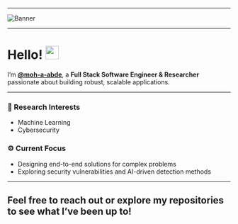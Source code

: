 
---

![Banner](https://media1.giphy.com/media/v1.Y2lkPTc5MGI3NjExcnFkMXQ1ZmIzMmd4dGh1dnFtZDY2dTRpMWZtZ3piaDc0MjA0eDZybCZlcD12MV9pbnRlcm5hbF9naWZfYnlfaWQmY3Q9Zw/9j5LELD2fSz2aYGGCe/giphy.gif)

---

# Hello! <img src="https://media.giphy.com/media/hvRJCLFzcasrR4ia7z/giphy.gif" width="30px">

I’m **[@moh-a-abde](https://github.com/moh-a-abde)**, a **Full Stack Software Engineer & Researcher** passionate about building robust, scalable applications.  

---

### 🔬 Research Interests
- Machine Learning  
- Cybersecurity  

### ⚙️ Current Focus
- Designing end-to-end solutions for complex problems  
- Exploring security vulnerabilities and AI-driven detection methods

---
Feel free to reach out or explore my repositories to see what I’ve been up to!
---

<!---
moh-a-abde/moh-a-abde is a ✨ special ✨ repository because its `README.md` (this file) appears on your GitHub profile.
You can click the Preview link to take a look at your changes.
--->
